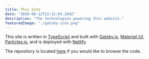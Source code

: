 ```yaml
---
title: This Site
date: "2020-08-12T22:12:03.284Z"
description: "The technologies powering this website."
featuredImage: "./gatsby-icon.png"
---
```


This site is written in [TypeScript](https://www.typescriptlang.org/) and built with [Gatsby.js](https://www.gatsbyjs.com/), [Material-UI](https://material-ui.com/), [Particles.js](https://vincentgarreau.com/particles.js/), and is deployed with [Netlify](https://www.netlify.com/).

The repository is located [here](https://github.com/sa-webb/personal-website) if you would like to browse the code.
